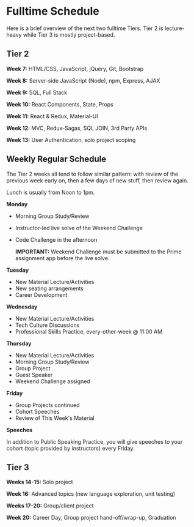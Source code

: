 # Fulltime Schedule

Here is a brief overview of the next two fulltime Tiers. Tier 2 is lecture-heavy while Tier 3 is mostly project-based.

## Tier 2

**Week 7:** HTML/CSS, JavaScript, jQuery, Git, Bootstrap

**Week 8:** Server-side JavaScript (Node), npm, Express, AJAX

**Week 9:** SQL, Full Stack

**Week 10:** React Components, State, Props

**Week 11:** React & Redux, Material-UI

**Week 12:** MVC, Redux-Sagas, SQL JOIN, 3rd Party APIs

**Week 13:** User Authentication, solo project scoping


## Weekly Regular Schedule

The Tier 2 weeks all tend to follow similar pattern: with review of the previous week early on, then a few days of new stuff, then review again.

Lunch is usually from Noon to 1pm.

**Monday**

- Morning Group Study/Review
- Instructor-led live solve of the Weekend Challenge
- Code Challenge in the afternoon

  **IMPORTANT:** Weekend Challenge must be submitted to the Prime assignment app before the live solve.

**Tuesday**

- New Material Lecture/Activities
- New seating arrangements
- Career Development

**Wednesday**

- New Material Lecture/Activities
- Tech Culture Discussions
- Professional Skills Practice, every-other-week @ 11:00 AM

**Thursday**

- New Material Lecture/Activities
- Morning Group Study/Review
- Group Project
- Guest Speaker
- Weekend Challenge assigned

**Friday**

- Group Projects continued
- Cohort Speeches
- Review of This Week's Material

**Speeches**

In addition to Public Speaking Practice, you will give speeches to your cohort (topic provided by instructors) every Friday.

## Tier 3

**Weeks 14-15:** Solo project

**Week 16:** Advanced topics (new language exploration, unit testing)

**Weeks 17-20:** Group/client project

**Week 20:** Career Day, Group project hand-off/wrap-up, Graduation
